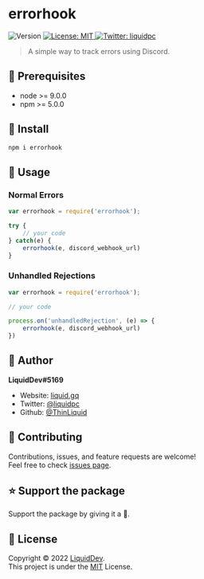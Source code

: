 <h1>errorhook</h1>
<p>
  <img alt="Version" src="https://img.shields.io/badge/version-1.0.0-cornflowerblue.svg?cacheSeconds=2592000&style=for-the-badge" />
  <a href="#" target="_blank">
    <img alt="License: MIT" src="https://img.shields.io/badge/License-MIT-yellow.svg?style=for-the-badge&color=royalblue" />
  </a>
  <a href="https://twitter.com/liquidpc" target="_blank">
    <img alt="Twitter: liquidpc" src="https://img.shields.io/twitter/follow/liquidpc.svg?style=for-the-badge&color=2a52be" />
  </a>
</p>

> A simple way to track errors using Discord.

## 📓 Prerequisites

- node >= 9.0.0
- npm >= 5.0.0

## 📁 Install

```sh
npm i errorhook
```

## 📗 Usage

### Normal Errors

```js
var errorhook = require('errorhook');

try {
    // your code
} catch(e) {
    errorhook(e, discord_webhook_url)
}
```

### Unhandled Rejections

```js
var errorhook = require('errorhook');

// your code

process.on('unhandledRejection', (e) => {
    errorhook(e, discord_webhook_url)
})
```

## 👤 Author

**LiquidDev#5169**

* Website: [liquid.gq](https://liquid.gq/)
* Twitter: [@liquidpc](https://twitter.com/liquidpc)
* Github: [@ThinLiquid](https://github.com/ThinLiquid)

## 🤝 Contributing

Contributions, issues, and feature requests are welcome!<br>
Feel free to check [issues page]().

## ⭐ Support the package

Support the package by giving it a 🌟.

## 📝 License

Copyright :copyright: 2022 [LiquidDev](https://github.com/ThinLiquid).<br>
This project is under the [MIT](https://github.com/ThinLiquid/errorhook) License.